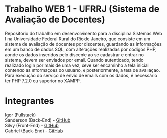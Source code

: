 # Trabalho WEB 1 - UFRRJ (Sistema de Avaliação de Docentes)
Repositório do trabalho em desenvolvimento para a disciplina Sistemas Web I na Universidade Federal Rural do Rio de Janeiro, que consiste em um sistema de avaliação de docentes por discentes, guardando as informações em um banco de dados SQL, com alterações realizadas por códigos PHP, aonde os dados inseridos pelo discente ao se cadastrar e entrar no sistema, devem ser enviados por email. Quando autenticado, tendo realizado login por mais de uma vez, deve ser encaminho a tela inicial contendo as informações do usuário, e posteriormente, a tela de avaliação.
Para execução do serviço de envio de emails com os dados, é necessário ter PHP 7.2.0 ou superior no XAMPP.

# Integrantes
Igor (Fullstack)<br>
Sanderson (Back-End) - [GitHub](https://github.com/Sanderson0402)<br>
Silvy (Front-End) - [GitHub](https://github.com/SillySilvy04)<br>
Gabriel (Back-End) - [GitHub](https://github.com/L3mon-04)<br>
